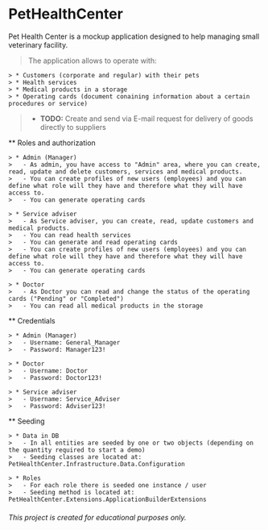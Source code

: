 # PetHealthCenter

Pet Health Center is a mockup application designed to help managing small veterinary facility.

> The application allows to operate with:
```
> * Customers (corporate and regular) with their pets
> * Health services
> * Medical products in a storage
> * Operating cards (document conaining information about a certain procedures or service)
```


> * **TODO:** Create and send via E-mail request for delivery of goods directly to suppliers 


** Roles and authorization
```
> * Admin (Manager)
>   - As admin, you have access to "Admin" area, where you can create, read, update and delete customers, services and medical products. 
>   - You can create profiles of new users (employees) and you can define what role will they have and therefore what they will have access to.
>   - You can generate operating cards

> * Service adviser
>   - As Service adviser, you can create, read, update customers and medical products. 
>   - You can read health services
>   - You can generate and read operating cards
>   - You can create profiles of new users (employees) and you can define what role will they have and therefore what they will have access to.
>   - You can generate operating cards

> * Doctor
>   - As Doctor you can read and change the status of the operating cards ("Pending" or "Completed")
>   - You can read all medical products in the storage
```


** Credentials
```
> * Admin (Manager)
>   - Username: General_Manager
>   - Password: Manager123!

> * Doctor
>   - Username: Doctor
>   - Password: Doctor123!

> * Service adviser
>   - Username: Service_Adviser
>   - Password: Adviser123!
```


** Seeding
```
> * Data in DB
>   - In all entities are seeded by one or two objects (depending on the quantity required to start a demo)
>   - Seeding classes are located at: PetHealthCenter.Infrastructure.Data.Configuration

> * Roles
>   - For each role there is seeded one instance / user
>   - Seeding method is located at: PetHealthCenter.Extensions.ApplicationBuilderExtensions
```

###### This project is created for educational purposes only. 
